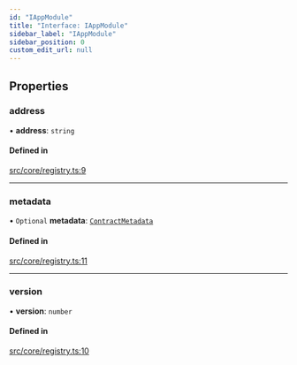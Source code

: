 ```yaml
---
id: "IAppModule"
title: "Interface: IAppModule"
sidebar_label: "IAppModule"
sidebar_position: 0
custom_edit_url: null
---
```


## Properties

### address

• **address**: `string`

#### Defined in

[src/core/registry.ts:9](https://github.com/PrasoonPratham/nftlabs-sdk-ts/blob/e7d1d7f/src/core/registry.ts#L9)

___

### metadata

• `Optional` **metadata**: [`ContractMetadata`](ContractMetadata)

#### Defined in

[src/core/registry.ts:11](https://github.com/PrasoonPratham/nftlabs-sdk-ts/blob/e7d1d7f/src/core/registry.ts#L11)

___

### version

• **version**: `number`

#### Defined in

[src/core/registry.ts:10](https://github.com/PrasoonPratham/nftlabs-sdk-ts/blob/e7d1d7f/src/core/registry.ts#L10)
